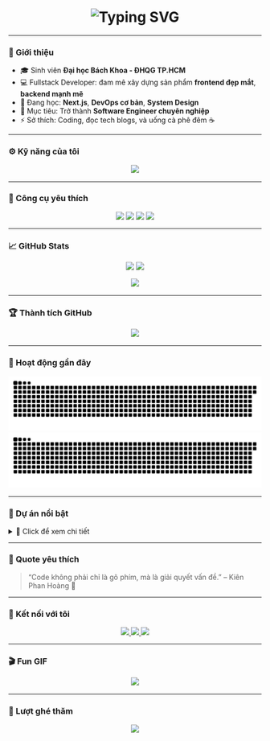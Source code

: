 <h1 align="center">
<img src="https://readme-typing-svg.demolab.com?font=Fira+Code&size=28&pause=1000&color=FF00FF&center=true&vCenter=true&width=600&lines=Hi+I'm+Kien+Phan!;Fullstack+Developer;Student+at+HCMUT;Always+learning+new+things!" alt="Typing SVG" />

</h1>

---

### 🧩 Giới thiệu

- 🎓 Sinh viên **Đại học Bách Khoa - ĐHQG TP.HCM**
- 💻 Fullstack Developer: đam mê xây dựng sản phẩm **frontend đẹp mắt**, **backend mạnh mẽ**
- 🌱 Đang học: **Next.js**, **DevOps cơ bản**, **System Design**
- 🎯 Mục tiêu: Trở thành **Software Engineer chuyên nghiệp**
- ⚡ Sở thích: Coding, đọc tech blogs, và uống cà phê đêm ☕

---

### ⚙️ Kỹ năng của tôi

<p align="center">
  <img src="https://skillicons.dev/icons?i=html,css,js,react,tailwind,nodejs,express,python,java,mysql,mongodb,vscode,git,github&theme=light" />
</p>

---

### 🧱 Công cụ yêu thích

<p align="center">
  <img src="https://img.shields.io/badge/Editor-VSCode-blue?logo=visual-studio-code&style=for-the-badge" />
  <img src="https://img.shields.io/badge/OS-Windows%2011-0078D6?logo=windows&style=for-the-badge" />
  <img src="https://img.shields.io/badge/Design-Figma-f24e1e?logo=figma&style=for-the-badge" />
  <img src="https://img.shields.io/badge/Terminal-Git%20Bash-orange?logo=git&style=for-the-badge" />
</p>

---

### 📈 GitHub Stats

<p align="center">
  <img src="https://github-readme-stats.vercel.app/api?username=hokylhoangkien&show_icons=true&theme=radical&count_private=true&hide_border=true" height="165" />
  <img src="https://github-readme-stats.vercel.app/api/top-langs/?username=hokylhoangkien&layout=compact&theme=radical&hide_border=true" height="165" />
</p>

<p align="center">
  <img src="https://github-readme-streak-stats.herokuapp.com?user=hokylhoangkien&theme=radical&hide_border=true" />
</p>

---

### 🏆 Thành tích GitHub

<p align="center">
  <img src="https://github-profile-trophy.vercel.app/?username=hokylhoangkien&theme=radical&no-frame=true&margin-w=10" />
</p>

---

### 🐍 Hoạt động gần đây

![GitHub Snake Light](https://raw.githubusercontent.com/hokylhoangkien/hokylhoangkien/output/github-contribution-grid-snake.svg#gh-light-mode-only)
![GitHub Snake Dark](https://raw.githubusercontent.com/hokylhoangkien/hokylhoangkien/output/github-contribution-grid-snake-dark.svg#gh-dark-mode-only)

---

### 💼 Dự án nổi bật

<details>
<summary>👀 Click để xem chi tiết</summary>

- 🧮 [**Beautiful Calculator**](https://github.com/hokylhoangkien/Beautiful-Calculator) – Máy tính giao diện đẹp mắt bằng HTML/CSS/JS
- 🌐 [**Portfolio Website**](#) – Trang cá nhân hiện đại (đang phát triển)
- ⚙️ [**Node.js API Template**](#) – Template backend nhanh cho các dự án nhỏ

</details>

---

### 🧠 Quote yêu thích

> “Code không phải chỉ là gõ phím, mà là giải quyết vấn đề.” – Kiên Phan Hoàng 💬

---

### 🔗 Kết nối với tôi

<p align="center">
  <a href="https://www.facebook.com/phan.hoang.kien.943711">
    <img src="https://img.shields.io/badge/Facebook-1877F2?logo=facebook&logoColor=white&style=for-the-badge" />
  </a>
  <a href="mailto:phanhoangkien230405@gmail.com">
    <img src="https://img.shields.io/badge/Gmail-D14836?logo=gmail&logoColor=white&style=for-the-badge" />
  </a>
  <a href="https://github.com/hokylhoangkien">
    <img src="https://img.shields.io/badge/GitHub-000000?logo=github&logoColor=white&style=for-the-badge" />
  </a>
</p>

---

### 🎬 Fun GIF

<p align="center">
  <img src="https://media.giphy.com/media/qgQUggAC3Pfv687qPC/giphy.gif" width="400" />
</p>

---

### 👀 Lượt ghé thăm

<p align="center">
  <img src="https://komarev.com/ghpvc/?username=hokylhoangkien&label=Visitors&color=blueviolet&style=flat-square" />
</p>
